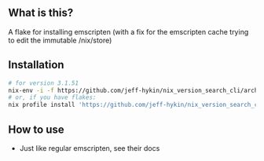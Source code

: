 
<!--                                               -->
<!--                                               -->
<!-- DO NOT EDIT ME; EDIT ./build_helper/readme.md -->
<!--                                               -->
<!--                                               -->

## What is this?

A flake for installing emscripten (with a fix for the emscripten cache trying to edit the immutable /nix/store)

## Installation

```sh
# for version 3.1.51
nix-env -i -f https://github.com/jeff-hykin/nix_version_search_cli/archive/565477a319b0c28046b0e4dbfe5cc9827837a875.tar.gz
# or, if you have flakes:
nix profile install 'https://github.com/jeff-hykin/nix_version_search_cli/archive/565477a319b0c28046b0e4dbfe5cc9827837a875.tar.gz#emscripten'
```

## How to use

- Just like regular emscripten, see their docs
